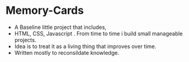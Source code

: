 # Memory-Cards
-  A Baseline little project that includes,
-  HTML, CSS, Javascript . From time to time i build small manageable projects.
-  Idea is to treat it as a living thing that improves over time.
-  Written mostly to reconsildate knowledge.
